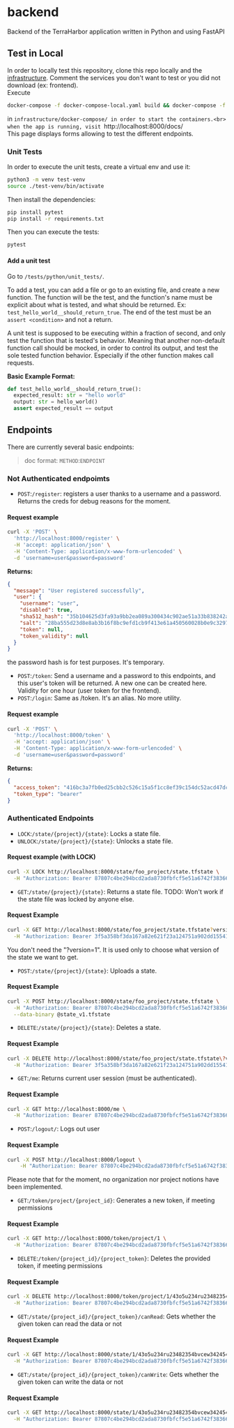 # backend
Backend of the TerraHarbor application written in Python and using FastAPI

## Test in Local

In order to locally test this repository, clone this repo locally and the [infrastructure](https://github.com/terraharbor/infrastructure). Comment the services you don't want to test or you did not download (ex: frontend). <br>
Execute
```zsh
docker-compose -f docker-compose-local.yaml build && docker-compose -f docker-compose-local.yaml up
```
in `infrastructure/docker-compose/ in order to start the containers.<br>
when the app is running, visit `http://localhost:8000/docs/<br>
This page displays forms allowing to test the different endpoints.

### Unit Tests

In order to execute the unit tests, create a virtual env and use it:

```zsh
python3 -m venv test-venv
source ./test-venv/bin/activate
```

Then install the dependencies:

```zsh
pip install pytest
pip install -r requirements.txt
```

Then you can execute the tests:

```zsh
pytest
```

#### Add a unit test

Go to `/tests/python/unit_tests/`.

To add a test, you can add a file or go to an existing file, and create a new function. The function will be the test, and the function's name must be explicit about what is tested, and what should be returned. Ex: `test_hello_world__should_return_true`. The end of the test must be an `assert <condition>` and not a return.

A unit test is supposed to be executing within a fraction of second, and only test the function that is tested's behavior. Meaning that another non-default function call should be mocked, in order to control its output, and test the sole tested function behavior. Especially if the other function makes call requests.

**Basic Example Format:**

```python
def test_hello_world__should_return_true():
  expected_result: str = "hello world"
  output: str = hello_world()
  assert expected_result == output
```

## Endpoints

There are currently several basic endpoints:

> doc format: `METHOD`:`ENDPOINT`

### Not Authenticated endpoimts

* `POST`:`/register`: registers a user thanks to a username and a password. Returns the creds for debug reasons for the moment.

#### Request example
```zsh
curl -X 'POST' \
  'http://localhost:8000/register' \
  -H 'accept: application/json' \
  -H 'Content-Type: application/x-www-form-urlencoded' \
  -d 'username=user&password=password'
```
**Returns:**

```json
{
  "message": "User registered successfully",
  "user": {
    "username": "user",
    "disabled": true,
    "sha512_hash": "35b104625d3fa93a9bb2ea089a300434c902ae51a33b838242a3aa0eb6ea3a6e86c973c1a09088b7489ec39adf21ce3baf9f1aaaf05a265f01882fba4d904f06",
    "salt": "28ba555d23d8e8ab3b16f8bc9efd1cb9f413e61a450560028b0e9c3297ff39d3",
    "token": null,
    "token_validity": null
  }
}
```
the password hash is for test purposes. It's temporary.

* `POST`:`/token`: Send a username and a password to this endpoints, and this user's token will be returned. A new one can be created here. Validity for one hour (user token for the frontend).
* `POST`:`/login`: Same as /token. It's an alias. No more utility.

#### Request example

```zsh
curl -X 'POST' \
  'http://localhost:8000/token' \
  -H 'accept: application/json' \
  -H 'Content-Type: application/x-www-form-urlencoded' \
  -d 'username=user&password=password'
```

**Returns:**

```json
{
  "access_token": "416bc3a7fb0ed25cbb2c526c15a5f1cc8ef39c154dc52acd47dcd4b68b5ce4cf",
  "token_type": "bearer"
}
```

### Authenticated Endpoints

* `LOCK`:`/state/{project}/{state}`: Locks a state file.
* `UNLOCK`:`/state/{project}/{state}`: Unlocks a state file.

#### Request example (with LOCK)

```zsh
curl -X LOCK http://localhost:8000/state/foo_project/state.tfstate \
  -H "Authorization: Bearer 87807c4be294bcd2ada8730fbfcf5e51a6742f3836650e5741f188d80e29a95a"
```

* `GET`:`/state/{project}/{state}`: Returns a state file. TODO: Won't work if the state file was locked by anyone else.

#### Request Example

```zsh
curl -X GET http://localhost:8000/state/foo_project/state.tfstate?version=1 \
  -H "Authorization: Bearer 3f5a358bf3da167a82e621f23a124751a902dd15541efb4aa551abeec96ee21f"
```

You don't need the "?version=1". It is used only to choose what version of the state we want to get.

* `POST`:`/state/{project}/{state}`: Uploads a state.

#### Request Example
```zsh
curl -X POST http://localhost:8000/state/foo_project/state.tfstate \
  -H "Authorization: Bearer 87807c4be294bcd2ada8730fbfcf5e51a6742f3836650e5741f188d80e29a95a" \
  --data-binary @state_v1.tfstate
```

* `DELETE`:`/state/{project}/{state}`: Deletes a state.

#### Request Example

```zsh
curl -X DELETE http://localhost:8000/state/foo_project/state.tfstate\?version=1 \
  -H "Authorization: Bearer 3f5a358bf3da167a82e621f23a124751a902dd15541efb4aa551abeec96ee21f"
```

* `GET`:`/me`: Returns current user session (must be authenticated).

#### Request Example
```zsh
curl -X GET http://localhost:8000/me \
  -H "Authorization: Bearer 87807c4be294bcd2ada8730fbfcf5e51a6742f3836650e5741f188d80e29a95a"
```

* `POST`:`/logout/`: Logs out user

#### Request Example

```zsh
curl -X POST http://localhost:8000/logout \
    -H "Authorization: Bearer 87807c4be294bcd2ada8730fbfcf5e51a6742f3836650e5741f188d80e29a95a"
```

Please note that for the moment, no organization nor project notions have been implemented.


* `GET`:`/token/project/{project_id}`: Generates a new token, if meeting permissions

#### Request Example

```zsh
curl -X GET http://localhost:8000/token/project/1 \
  -H "Authorization: Bearer 87807c4be294bcd2ada8730fbfcf5e51a6742f3836650e5741f188d80e29a95a"
```


* `DELETE`:`/token/{project_id}/{project_token}`: Deletes the provided token, if meeting permissions

#### Request Example

```zsh
curl -X DELETE http://localhost:8000/token/project/1/43o5u234ru23482354bvcew3424543ef923rfvd3rkdv3jcv0welrk94523fdset \
  -H "Authorization: Bearer 87807c4be294bcd2ada8730fbfcf5e51a6742f3836650e5741f188d80e29a95a"
```


* `GET`:`/state/{project_id}/{project_token}/canRead`: Gets whether the given token can read the data or not

#### Request Example

```zsh
curl -X GET http://localhost:8000/state/1/43o5u234ru23482354bvcew3424543ef923rfvd3rkdv3jcv0welrk94523fdset/canRead \
  -H "Authorization: Bearer 87807c4be294bcd2ada8730fbfcf5e51a6742f3836650e5741f188d80e29a95a"
```


* `GET`:`/state/{project_id}/{project_token}/canWrite`: Gets whether the given token can write the data or not

#### Request Example

```zsh
curl -X GET http://localhost:8000/state/1/43o5u234ru23482354bvcew3424543ef923rfvd3rkdv3jcv0welrk94523fdset/canWrite \
  -H "Authorization: Bearer 87807c4be294bcd2ada8730fbfcf5e51a6742f3836650e5741f188d80e29a95a"
```